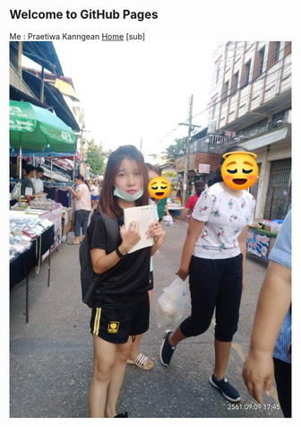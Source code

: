 ## Welcome to GitHub Pages
Me : Praetiwa Kanngean
[Home](https://praetiwa.000webhostapp.com/webmaster/menu02sub.php) [sub]
<img src="mme.jpg">

